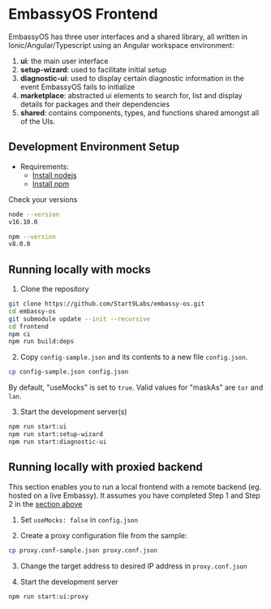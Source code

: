 # EmbassyOS Frontend

EmbassyOS has three user interfaces and a shared library, all written in Ionic/Angular/Typescript using an Angular workspace environment:

1. **ui**: the main user interface
1. **setup-wizard**: used to facilitate initial setup
1. **diagnostic-ui**: used to display certain diagnostic information in the event EmbassyOS fails to initialize
1. **marketplace**: abstracted ui elements to search for, list and display details for packages and their dependencies
1. **shared**: contains components, types, and functions shared amongst all of the UIs.

## Development Environment Setup

- Requirements:
  - [Install nodejs](https://nodejs.org/en/)
  - [Install npm](https://www.npmjs.com/get-npm)

Check your versions

```sh
node --version
v16.10.0

npm --version
v8.0.0
```

## Running locally with mocks

1. Clone the repository

```sh
git clone https://github.com/Start9Labs/embassy-os.git
cd embassy-os
git submodule update --init --recursive
cd frontend
npm ci
npm run build:deps
```

2. Copy `config-sample.json` and its contents to a new file `config.json`.

```sh
cp config-sample.json config.json
```

By default, "useMocks" is set to `true`.
Valid values for "maskAs" are `tor` and `lan`.

3. Start the development server(s)

```sh
npm run start:ui
npm run start:setup-wizard
npm run start:diagnostic-ui
```

## Running locally with proxied backend

This section enables you to run a local frontend with a remote backend (eg. hosted on a live Embassy). It assumes you have completed Step 1 and Step 2 in the [section above](#running-locally-with-mocks)

1. Set `useMocks: false` in `config.json`

2. Create a proxy configuration file from the sample:

```sh
cp proxy.conf-sample.json proxy.conf.json
```

3. Change the target address to desired IP address in `proxy.conf.json`

4. Start the development server

```sh
npm run start:ui:proxy
```
